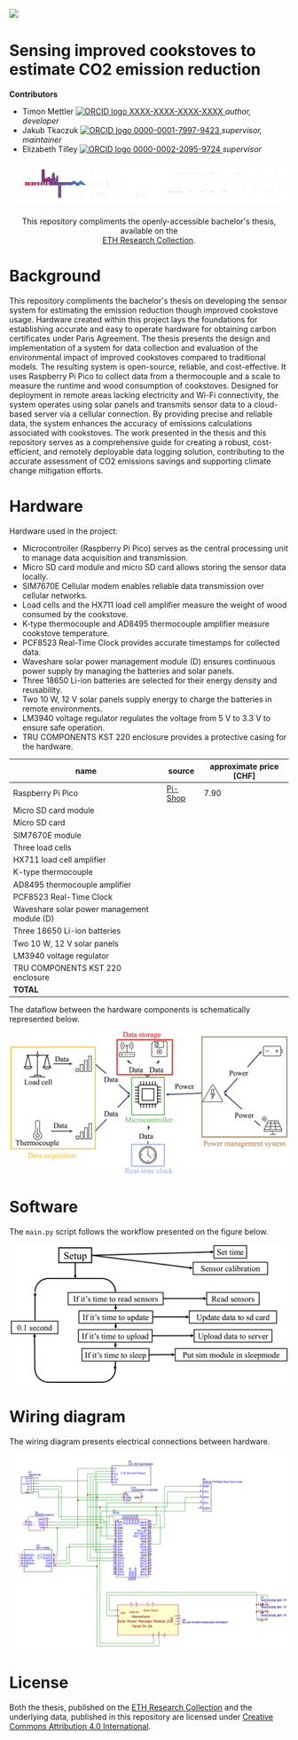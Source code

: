 <!-- badges: start -->
[![](https://img.shields.io/badge/License-CC_BY_4.0-lightgrey.svg)](https://creativecommons.org/licenses/by/4.0/)
<!-- badges: end -->

<h1> Sensing improved cookstoves to estimate CO2 emission reduction </h1>

<b>Contributors</b>  
- Timon Mettler <a href="https://orcid.org/XXXX-XXXX-XXXX-XXXX">
<img alt="ORCID logo" src="https://info.orcid.org/wp-content/uploads/2019/11/orcid_16x16.png" width="16" height="16" /> XXXX-XXXX-XXXX-XXXX
</a> *author, developer*  
- Jakub Tkaczuk <a href="https://orcid.org/0000-0001-7997-9423">
<img alt="ORCID logo" src="https://info.orcid.org/wp-content/uploads/2019/11/orcid_16x16.png" width="16" height="16" /> 0000-0001-7997-9423
</a> *supervisor, maintainer*  
- Elizabeth Tilley <a href="https://orcid.org/0000-0002-2095-9724">
<img alt="ORCID logo" src="https://info.orcid.org/wp-content/uploads/2019/11/orcid_16x16.png" width="16" height="16" /> 0000-0002-2095-9724
</a> *supervisor*  

<p align="middle"> 
<img src="img/ETH_GHE_logo_negative.svg" width=600>
<br><br>
This repository compliments the openly-accessible bachelor's thesis, available on the<br \>  
<a href="">ETH Research Collection</a>.
</p>

# Background

This repository compliments the bachelor's thesis on developing the sensor system for estimating the emission reduction though improved cookstove usage. Hardware created within this project lays the foundations for establishing accurate and easy to operate hardware for obtaining carbon certificates under Paris Agreement. The thesis presents the design and implementation of a system for data collection and evaluation of the environmental impact of improved cookstoves compared to traditional models. The resulting system is open-source, reliable, and cost-effective. It uses Raspberry Pi Pico to collect data from a thermocouple and a scale to measure the runtime and wood consumption of cookstoves. Designed for deployment in remote areas lacking electricity and Wi-Fi connectivity, the system operates using solar panels and transmits sensor data to a cloud-based server via a cellular connection. By providing precise and reliable data, the system enhances the accuracy of emissions calculations associated with cookstoves. The work presented in the thesis and this repository serves as a comprehensive guide for creating a robust, cost-efficient, and remotely deployable data logging solution, contributing to the accurate assessment of CO2 emissions savings and supporting climate change mitigation efforts.

# Hardware

Hardware used in the project:
- Microcontroller (Raspberry Pi Pico) serves as the central processing unit to manage data acquisition and transmission.
- Micro SD card module and micro SD card allows storing the sensor data locally.
- SIM7670E Cellular modem enables reliable data transmission over cellular networks.
- Load cells and the HX711 load cell amplifier measure the weight of wood consumed by the cookstove.
- K-type thermocouple and AD8495 thermocouple amplifier measure cookstove temperature.
- PCF8523 Real-Time Clock provides accurate timestamps for collected data.
- Waveshare solar power management module (D) ensures continuous power supply by managing the batteries and solar panels.
- Three 18650 Li-ion batteries are selected for their energy density and reusability.
- Two 10 W, 12 V solar panels supply energy to charge the batteries in remote environments.
- LM3940 voltage regulator regulates the voltage from 5 V to 3.3 V to ensure safe operation.
- TRU COMPONENTS KST 220 enclosure provides a protective casing for the hardware.

| name                                        | source                                                | approximate price [CHF] |
| ------------------------------------------- | ----------------------------------------------------- | ----------------------- |
| Raspberry Pi Pico                           | [Pi-Shop](https://www.pi-shop.ch/raspberry-pi-pico-2) | 7.90                    |
| Micro SD card module                        |                                                       |                         |
| Micro SD card                               |                                                       |                         |
| SIM7670E module                             |                                                       |                         |
| Three load cells                            |                                                       |                         |
| HX711 load cell amplifier                   |                                                       |                         |
| K-type thermocouple                         |                                                       |                         |
| AD8495 thermocouple amplifier               |                                                       |                         |
| PCF8523 Real-Time Clock                     |                                                       |                         |
| Waveshare solar power management module (D) |                                                       |                         |
| Three 18650 Li-ion batteries                |                                                       |                         | 
| Two 10 W, 12 V solar panels                 |                                                       |                         |
| LM3940 voltage regulator                    |                                                       |                         |
| TRU COMPONENTS KST 220 enclosure            |                                                       |                         |
| **TOTAL**                                   |                                                       |                         |

The dataflow between the hardware components is schematically represented below.

![](img/subsystems.png)

# Software

The `main.py` script follows the workflow presented on the figure below.

![](img/software_diagram.png)

# Wiring diagram

The wiring diagram presents electrical connections between hardware.

![](img/wiring_diagramm.png)

# License

Both the thesis, published on the [ETH Research Collection]() and the underlying data, published in this repository are licensed under [Creative Commons Attribution 4.0 International](https://github.com/Global-Health-Engineering/cookstove-sensing/blob/main/LICENSE.md).
